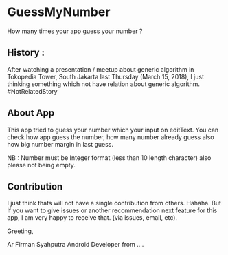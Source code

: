 # GuessMyNumber
How many times your app guess your number ?

## History :
After watching a presentation / meetup about generic algorithm in Tokopedia Tower, South Jakarta last Thursday (March 15, 2018), I just thinking something which not have relation about generic algorithm. #NotRelatedStory

## About App
This app tried to guess your number which your input on editText. You can check how app guess the number, how many number already guess also how big number margin in last guess.

NB : Number must be Integer format (less than 10 length character) also please not being empty.

## Contribution

I just think thats will not have a single contribution from others. Hahaha. But If you want to give issues or another recommendation next feature for this app, I am very happy to receive that. (via issues, email, etc).

Greeting,


Ar Firman Syahputra
Android Developer from ....
